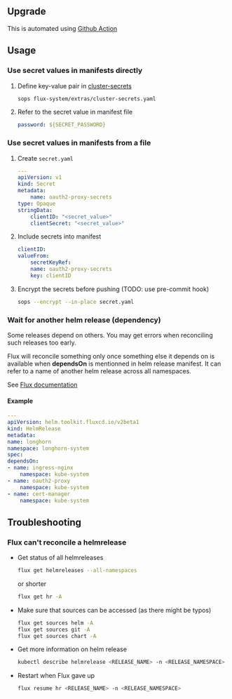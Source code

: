 ## Upgrade

This is automated using [Github Action](https://github.com/buvis-net/cluster/blob/main/.github/workflows/update-flux.yaml)

## Usage

### Use secret values in manifests directly
1. Define key-value pair in [cluster-secrets](https://github.com/buvis-net/clusters/blob/main/production/operations/flux-system/extras/cluster-secrets.yaml)
    ```bash
    sops flux-system/extras/cluster-secrets.yaml
    ```
2. Refer to the secret value in manifest file
    ``` yaml
    password: ${SECRET_PASSWORD}
    ```

### Use secret values in manifests from a file
1. Create `secret.yaml`
    ```yaml
    ---
    apiVersion: v1
    kind: Secret
    metadata:
        name: oauth2-proxy-secrets
    type: Opaque
    stringData:
        clientID: "<secret_value>"
        clientSecret: "<secret_value>"
    ```
2. Include secrets into manifest
    ``` yaml
    clientID:
    valueFrom:
        secretKeyRef:
        name: oauth2-proxy-secrets
        key: clientID
    ```
3. Encrypt the secrets before pushing (TODO: use pre-commit hook)
    ```bash
    sops --encrypt --in-place secret.yaml
    ```

### Wait for another helm release (dependency)
Some releases depend on others. You may get errors when reconciling such releases too early.

Flux will reconcile something only once something else it depends on is available when **dependsOn** is mentionned in helm release manifest. It can refer to a name of another helm release across all namespaces.

See [Flux documentation](https://fluxcd.io/docs/components/helm/helmreleases/)

#### Example

```yaml
---
apiVersion: helm.toolkit.fluxcd.io/v2beta1
kind: HelmRelease
metadata:
name: longhorn
namespace: longhorn-system
spec:
dependsOn:
- name: ingress-nginx
    namespace: kube-system
- name: oauth2-proxy
    namespace: kube-system
- name: cert-manager
    namespace: kube-system
```

## Troubleshooting

### Flux can't reconcile a helmrelease
- Get status of all helmreleases
    ```bash
    flux get helmreleases --all-namespaces
    ```
    or shorter
    ```bash
    flux get hr -A
    ```
- Make sure that sources can be accessed (as there might be typos)
    ```bash
    flux get sources helm -A
    flux get sources git -A
    flux get sources chart -A
    ```
- Get more information on helm release
    ```bash
    kubectl describe helmrelease <RELEASE_NAME> -n <RELEASE_NAMESPACE>
    ```
- Restart when Flux gave up
    ```bash
    flux resume hr <RELEASE_NAME> -n <RELEASE_NAMESPACE>
    ```
